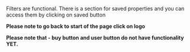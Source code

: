 Filters are functional.
There is a section for saved properties and you can access them by clicking on saved button

**Please note to go back to start of the page click on logo**

**Please note that - buy button and user button do not have functionality YET.**
